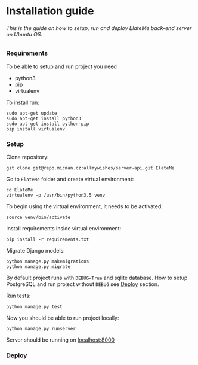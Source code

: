 # Installation guide

###### This is the guide on how to setup, run and deploy ElateMe back-end server on Ubuntu OS.

### Requirements
To be able to setup and run project you need

* python3
* pip
* virtualenv

To install run:

    sudo apt-get update
    sudo apt-get install python3
    sudo apt-get install python-pip
    pip install virtualenv

### Setup

Clone repository:

    git clone git@repo.micman.cz:allmywishes/server-api.git ElateMe

Go to `ElateMe` folder and create virtual environment:

    cd ElateMe
    virtualenv -p /usr/bin/python3.5 venv

To begin using the virtual environment, it needs to be activated:

    source venv/bin/activate

Install requirements inside virtual environment:

    pip install -r requirements.txt

Migrate Django models:

    python manage.py makemigrations
    python manage.py migrate

By default project runs with `DEBUG=True` and sqlite database.
How to setup PostgreSQL and run project without `DEBUG` see [Deploy](#deploy) section.

Run tests:

    python manage.py test

Now you should be able to run project locally:

    python manage.py runserver

Server should be running on [localhost:8000](http://localhost:8000)

### Deploy